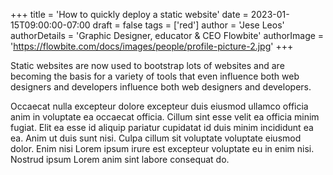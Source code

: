 +++
title = 'How to quickly deploy a static website'
date = 2023-01-15T09:00:00-07:00
draft = false
tags = ['red']
author = 'Jese Leos'
authorDetails = 'Graphic Designer, educator & CEO Flowbite'
authorImage = 'https://flowbite.com/docs/images/people/profile-picture-2.jpg'
+++

Static websites are now used to bootstrap lots of websites and are becoming the basis for a variety of tools that even influence both web designers and developers influence both web designers and developers.

Occaecat nulla excepteur dolore excepteur duis eiusmod ullamco officia anim in voluptate ea occaecat officia. Cillum sint esse velit ea officia minim fugiat. Elit ea esse id aliquip pariatur cupidatat id duis minim incididunt ea ea. Anim ut duis sunt nisi. Culpa cillum sit voluptate voluptate eiusmod dolor. Enim nisi Lorem ipsum irure est excepteur voluptate eu in enim nisi. Nostrud ipsum Lorem anim sint labore consequat do.

